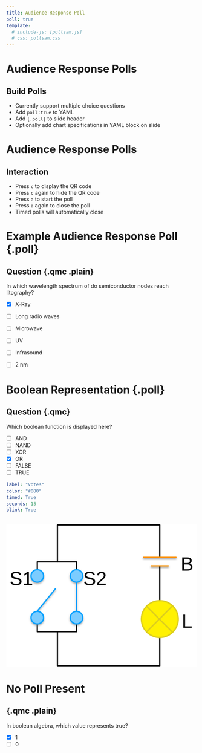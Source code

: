 ```yaml
---
title: Audience Response Poll
poll: true
template:
  # include-js: [pollsam.js]
  # css: pollsam.css
---
```


# Audience Response Polls

## Build Polls

- Currently support multiple choice questions
- Add `poll:true` to YAML
- Add `{.poll}` to slide header
- Optionally add chart specifications in YAML block on slide

# Audience Response Polls

## Interaction

- Press `c` to display the QR code
- Press `c` again to hide the QR code
- Press `a` to start the poll
- Press `a` again to close the poll
- Timed polls will automatically close



# Example Audience Response Poll {.poll}

## Question  {.qmc .plain}

In which wavelength spectrum of do semiconductor nodes reach litography?

- [x] X-Ray
- [ ] Long radio waves
- [ ] Microwave
- [ ] UV
- [ ] Infrasound
- [ ] 2 nm


# Boolean Representation {.poll}

## Question  {.qmc}

Which boolean function is displayed here?

- [ ] AND
- [ ] NAND
- [ ] XOR
- [x] OR
- [ ] FALSE
- [ ] TRUE

```yaml
label: "Votes"
color: "#080"
timed: True
seconds: 15
blink: True
``` 

## 

![](include/schaltung-or-01.svg)



# No Poll Present

## {.qmc .plain}

In boolean algebra, which value represents true?

- [x] 1
- [ ] 0